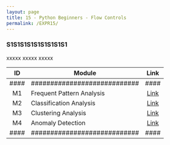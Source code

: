 ```yaml
---
layout: page
title: 15 - Python Beginners - Flow Controls
permalink: /EXPR15/
---
```


<h3>S1S1S1S1S1S1S1S1S1</h3>

xxxxx xxxxx xxxxx

| ID | Module                     |Link|
|:--:|----------------------------|:--:|
|####|############################|####|
| M1 | Frequent Pattern Analysis  |[Link](/03-MSDS-Courses/MSDS11/M1/)|
| M2 | Classification Analysis    |[Link](/03-MSDS-Courses/MSDS11/M2/)|
| M3 | Clustering Analysis        |[Link](/03-MSDS-Courses/MSDS11/M3/)|
| M4 | Anomaly Detection          |[Link](/03-MSDS-Courses/MSDS11/M4/)|
|####|############################|####|

